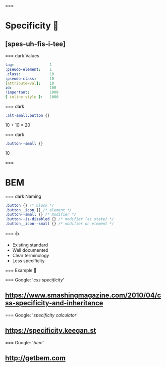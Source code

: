 ===
# Specificity 🔬
## [spes-uh-fis-i-tee]

=== dark
Values

```yml
tag:                1
:pseudo-element:    1
.class:             10
:pseudo-class:      10
[attribute=val]:    10
id:                 100
!important:         1000
{ inline style }:   1000
```

=== dark
```css
.alt-small.button {}
```

10 + 10 = 20

=== dark
```css
.button--small {}
```

10

===
# BEM

=== dark
Naming

```css
.button {} /* block */
.button__icon {} /* element */
.button--small {} /* modifier */
.button--is-disabled {} /* modifier (as state) */
.button__icon--small {} /* modifier on element */
```

===
👍

- Existing standard
- Well documented
- Clear terminology
- Less specificity

===
Example 🔔

===
Google: '_css specificity_'
## https://www.smashingmagazine.com/2010/04/css-specificity-and-inheritance

===
Google: '_specificity calculator_'
## https://specificity.keegan.st

===
Google: '_bem_'
## http://getbem.com

